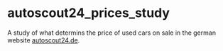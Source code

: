 # autoscout24_prices_study

A study of what determins the price of used cars on sale in the german website [autoscout24.de](https://www.autoscout24.de/).
